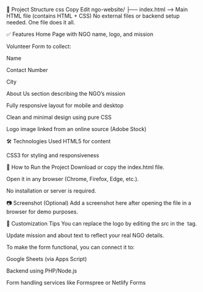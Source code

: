 📁 Project Structure
css
Copy
Edit
ngo-website/
├── index.html     --> Main HTML file (contains HTML + CSS)
No external files or backend setup needed. One file does it all.

✅ Features
Home Page with NGO name, logo, and mission

Volunteer Form to collect:

Name

Contact Number

City

About Us section describing the NGO’s mission

Fully responsive layout for mobile and desktop

Clean and minimal design using pure CSS

Logo image linked from an online source (Adobe Stock)

🛠️ Technologies Used
HTML5 for content

CSS3 for styling and responsiveness

🚀 How to Run the Project
Download or copy the index.html file.

Open it in any browser (Chrome, Firefox, Edge, etc.).

No installation or server is required.

📷 Screenshot
(Optional) Add a screenshot here after opening the file in a browser for demo purposes.

📌 Customization Tips
You can replace the logo by editing the src in the <img> tag.

Update mission and about text to reflect your real NGO details.

To make the form functional, you can connect it to:

Google Sheets (via Apps Script)

Backend using PHP/Node.js

Form handling services like Formspree or Netlify Forms
